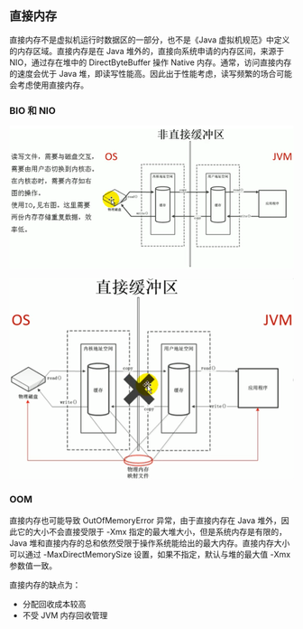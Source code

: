 ## 直接内存

直接内存不是虚拟机运行时数据区的一部分，也不是《Java 虚拟机规范》中定义的内存区域。直接内存是在 Java 堆外的，直接向系统申请的内存区间，来源于 NIO，通过存在堆中的 DirectByteBuffer 操作 Native 内存。通常，访问直接内存的速度会优于 Java 堆，即读写性能高。因此出于性能考虑，读写频繁的场合可能会考虑使用直接内存。



### BIO 和 NIO

![BIO](../images/20210124121925092.png)

![NIO](../images/20210124121953662.png)



### OOM

直接内存也可能导致 OutOfMemoryError 异常，由于直接内存在 Java 堆外，因此它的大小不会直接受限于 -Xmx 指定的最大堆大小，但是系统内存是有限的，Java 堆和直接内存的总和依然受限于操作系统能给出的最大内存。直接内存大小可以通过 -MaxDirectMemorySize 设置，如果不指定，默认与堆的最大值 -Xmx 参数值一致。

直接内存的缺点为：

- 分配回收成本较高
- 不受 JVM 内存回收管理